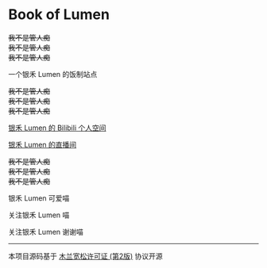 # Book of Lumen

~~我不是管人痴~~  
~~我不是管人痴~~  
~~我不是管人痴~~

一个银禾 Lumen 的饭制站点

~~我不是管人痴~~  
~~我不是管人痴~~  
~~我不是管人痴~~

[银禾 Lumen 的 Bilibili 个人空间](https://space.bilibili.com/3546608903915553/)

[银禾 Lumen 的直播间](https://live.bilibili.com/31770358)

~~我不是管人痴~~  
~~我不是管人痴~~  
~~我不是管人痴~~

银禾 Lumen 可爱喵

关注银禾 Lumen 喵

关注银禾 Lumen 谢谢喵

------

本项目源码基于 [木兰宽松许可证 (第2版)](license) 协议开源
